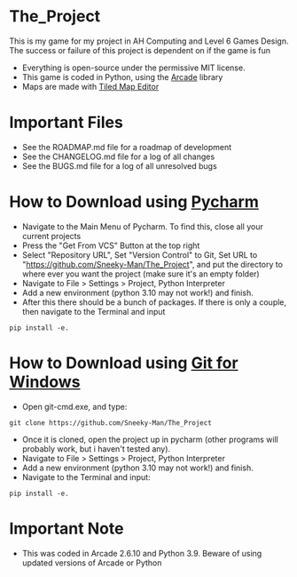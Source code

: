 # The_Project
This is my game for my project in AH Computing and Level 6 Games Design. 
The success or failure of this project is dependent on if the game is fun

* Everything is open-source under the permissive MIT license.
* This game is coded in Python, using the [Arcade](https://api.arcade.academy/en/latest/) library
* Maps are made with [Tiled Map Editor](https://www.mapeditor.org/)


# Important Files
* See the ROADMAP.md file for a roadmap of development
* See the CHANGELOG.md file for a log of all changes
* See the BUGS.md file for a log of all unresolved bugs

# How to Download using [Pycharm](https://www.jetbrains.com/help/pycharm/manage-projects-hosted-on-github.html)
* Navigate to the Main Menu of Pycharm. To find this, close all your current projects
* Press the "Get From VCS" Button at the top right
* Select "Repository URL", Set "Version Control" to Git, Set URL to "https://github.com/Sneeky-Man/The_Project",
and put the directory to where ever you want the project (make sure it's an empty folder)
* Navigate to File > Settings > Project, Python Interpreter
* Add a new environment (python 3.10 may not work!) and finish.
* After this there should be a bunch of packages. If there is only a couple, then navigate to the Terminal and input 
```
pip install -e.
```

# How to Download using [Git for Windows](https://gitforwindows.org)
* Open git-cmd.exe, and type:
```
git clone https://github.com/Sneeky-Man/The_Project
```
* Once it is cloned, open the project up in pycharm (other programs will probably work, but i haven't tested any).
* Navigate to File > Settings > Project, Python Interpreter
* Add a new environment (python 3.10 may not work!) and finish. 
* Navigate to the Terminal and input:
```
pip install -e.
```
# Important Note
* This was coded in Arcade 2.6.10 and Python 3.9. Beware of using updated versions of Arcade or Python